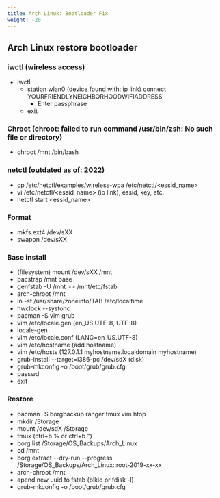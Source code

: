 ```yaml
---
title: Arch Linux: Bootloader Fix
weight: -20
---
```


## Arch Linux restore bootloader

### iwctl (wireless access)
- iwctl
  - station wlan0 (device found with: ip link) connect YOURFRIENDLYNEIGHBORHOODWIFIADDRESS
    - Enter passphrase
  - exit

### Chroot (chroot: failed to run command /usr/bin/zsh: No such file or directory)
- chroot /mnt /bin/bash

### netctl (outdated as of: 2022)
- cp /etc/netctl/examples/wireless-wpa /etc/netctl/<essid_name>
- vi /etc/netctl/<essid_name> (ip link), essid, key, etc.
- netctl start <essid_name>

### Format
- mkfs.ext4 /dev/sXX
- swapon /dev/sXX

### Base install
- (filesystem) mount /dev/sXX /mnt
- pacstrap /mnt base
- genfstab -U /mnt >> /mnt/etc/fstab
- arch-chroot /mnt
- ln -sf /usr/share/zoneinfo/TAB /etc/localtime
- hwclock --systohc
- pacman -S vim grub
- vim /etc/locale.gen (en_US.UTF-8, UTF-8)
- locale-gen
- vim /etc/locale.conf (LANG=en_US.UTF-8)
- vim /etc/hostname (add hostname)
- vim /etc/hosts (127.0.1.1 myhostname.localdomain myhostname)
- grub-install --target=i386-pc /dev/sdX (disk)
- grub-mkconfig -o /boot/grub/grub.cfg
- passwd
- exit

### Restore
- pacman -S borgbackup ranger tmux vim htop
- mkdir /Storage
- mount /dev/sdX /Storage
- tmux  (ctrl+b % or ctrl+b ")
- borg list /Storage/OS_Backups/Arch_Linux
- cd /mnt
- borg extract --dry-run --progress /Storage/OS_Backups/Arch_Linux::root-2019-xx-xx
- arch-chroot /mnt
- apend new uuid to fstab (blkid or fdisk -l)
- grub-mkconfig -o /boot/grub/grub.cfg 
